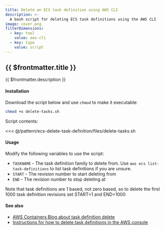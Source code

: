 ```yaml
---
title: Delete an ECS task definition using AWS CLI
description: >-
  A bash script for deleting ECS task definitions using the AWS CLI
image: cover.png
filterDimensions:
  - key: tool
    value: aws-cli
  - key: type
    value: script
---
```


## {{ $frontmatter.title }}

{{ $frontmatter.description }}

#### Installation

Download the script below and use `chmod` to make it executable:

```sh
chmod +x delete-tasks.sh
```

Script contents:

<<< @/pattern/ecs-delete-task-definition/files/delete-tasks.sh

#### Usage

Modify the following variables to use the script:

- `TASKNAME` - The task definition family to delete from. Use `aws ecs list-task-definitions` to list task definitions if you are unsure.
- `START` - The revision number to start deleting from
- `END` - The revision number to stop deleting at

Note that task definitions are 1 based, not zero based, so to delete the first 1000 task definition revisions set START=1 and END=1000


#### See also

- [AWS Containers Blog about task definition delete](https://aws.amazon.com/blogs/containers/announcing-amazon-ecs-task-definition-deletion/)
- [Instructions for how to delete task definitions in the AWS console](https://docs.aws.amazon.com/AmazonECS/latest/developerguide/delete-task-definition-v2.html)

<!--Watch a video of how to delete task definitions in the console:

<youtube id='aNehm5WKaAM'></youtube>-->
